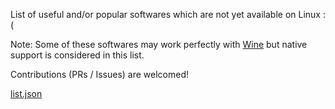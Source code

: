 List of useful and/or popular softwares which are not yet available on Linux :(

Note: Some of these softwares may work perfectly with [Wine](https://winehq.org) but native support is considered in this list.

Contributions (PRs / Issues) are welcomed!

[list.json](https://github.com/amirrh6/not-yet-on-linux/blob/main/list.json)

<!--
* [Mp3tag](https://www.mp3tag.de/en/)
* [Notepad++](https://notepad-plus-plus.org/)
* [Psiphon](https://psiphon.ca/)
* [Rufus](https://rufus.ie/en/)
* [Samsung Smart Switch](https://www.samsung.com/us/apps/smart-switch/)
* [Anyburn](https://anyburn.com/index.htm)
* [BlueStacks](https://www.bluestacks.com/)
* [CrystalDiskInfo](https://crystalmark.info/en/software/crystaldiskinfo/)
* [Eraser](https://eraser.heidi.ie/)
-->
